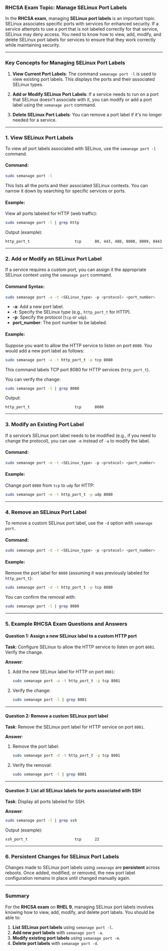 ### **RHCSA Exam Topic: Manage SELinux Port Labels**

In the **RHCSA exam**, managing **SELinux port labels** is an important topic. SELinux associates specific ports with services for enhanced security. If a service attempts to use a port that is not labeled correctly for that service, SELinux may deny access. You need to know how to view, add, modify, and delete SELinux port labels for services to ensure that they work correctly while maintaining security.

---

### **Key Concepts for Managing SELinux Port Labels**

1. **View Current Port Labels**: 
   The command `semanage port -l` is used to view existing port labels. This displays the ports and their associated SELinux types.

2. **Add or Modify SELinux Port Labels**: 
   If a service needs to run on a port that SELinux doesn't associate with it, you can modify or add a port label using the `semanage port` command.

3. **Delete SELinux Port Labels**: 
   You can remove a port label if it's no longer needed for a service.

---

### **1. View SELinux Port Labels**

To view all port labels associated with SELinux, use the `semanage port -l` command.

#### **Command**:
```bash
sudo semanage port -l
```

This lists all the ports and their associated SELinux contexts. You can narrow it down by searching for specific services or ports.

#### **Example**:
View all ports labeled for HTTP (web traffic):
```bash
sudo semanage port -l | grep http
```

Output (example):
```
http_port_t                    tcp      80, 443, 488, 8008, 8009, 8443
```

---

### **2. Add or Modify an SELinux Port Label**

If a service requires a custom port, you can assign it the appropriate SELinux context using the `semanage port` command.

#### **Command Syntax**:
```bash
sudo semanage port -a -t <SELinux_type> -p <protocol> <port_number>
```

- **-a**: Add a new port label.
- **-t**: Specify the SELinux type (e.g., `http_port_t` for HTTP).
- **-p**: Specify the protocol (`tcp` or `udp`).
- **port_number**: The port number to be labeled.

#### **Example**:

Suppose you want to allow the HTTP service to listen on port `8080`. You would add a new port label as follows:

```bash
sudo semanage port -a -t http_port_t -p tcp 8080
```

This command labels TCP port 8080 for HTTP services (`http_port_t`).

You can verify the change:
```bash
sudo semanage port -l | grep 8080
```

Output:
```
http_port_t                    tcp      8080
```

---

### **3. Modify an Existing Port Label**

If a service’s SELinux port label needs to be modified (e.g., if you need to change the protocol), you can use `-m` instead of `-a` to modify the label.

#### **Command**:
```bash
sudo semanage port -m -t <SELinux_type> -p <protocol> <port_number>
```

#### **Example**:

Change port `8080` from `tcp` to `udp` for HTTP:
```bash
sudo semanage port -m -t http_port_t -p udp 8080
```

---

### **4. Remove an SELinux Port Label**

To remove a custom SELinux port label, use the `-d` option with `semanage port`.

#### **Command**:
```bash
sudo semanage port -d -t <SELinux_type> -p <protocol> <port_number>
```

#### **Example**:

Remove the port label for `8080` (assuming it was previously labeled for `http_port_t`):
```bash
sudo semanage port -d -t http_port_t -p tcp 8080
```

You can confirm the removal with:
```bash
sudo semanage port -l | grep 8080
```

---

### **5. Example RHCSA Exam Questions and Answers**

#### **Question 1: Assign a new SELinux label to a custom HTTP port**

**Task**: Configure SELinux to allow the HTTP service to listen on port `8081`. Verify the change.

**Answer**:
1. Add the new SELinux label for HTTP on port `8081`:
   ```bash
   sudo semanage port -a -t http_port_t -p tcp 8081
   ```

2. Verify the change:
   ```bash
   sudo semanage port -l | grep 8081
   ```

---

#### **Question 2: Remove a custom SELinux port label**

**Task**: Remove the SELinux port label for HTTP service on port `8081`.

**Answer**:
1. Remove the port label:
   ```bash
   sudo semanage port -d -t http_port_t -p tcp 8081
   ```

2. Verify the removal:
   ```bash
   sudo semanage port -l | grep 8081
   ```

---

#### **Question 3: List all SELinux labels for ports associated with SSH**

**Task**: Display all ports labeled for SSH.

**Answer**:
```bash
sudo semanage port -l | grep ssh
```

Output (example):
```
ssh_port_t                     tcp      22
```

---

### **6. Persistent Changes for SELinux Port Labels**

Changes made to SELinux port labels using `semanage` are **persistent** across reboots. Once added, modified, or removed, the new port label configuration remains in place until changed manually again.

---

### **Summary**

For the **RHCSA exam** on **RHEL 9**, managing SELinux port labels involves knowing how to view, add, modify, and delete port labels. You should be able to:

1. **List SELinux port labels** using `semanage port -l`.
2. **Add new port labels** with `semanage port -a`.
3. **Modify existing port labels** using `semanage port -m`.
4. **Delete port labels** with `semanage port -d`.
